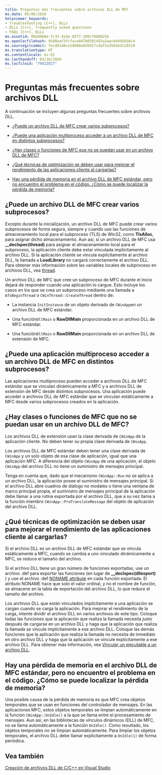 ```yaml
---
title: Preguntas más frecuentes sobre archivos DLL de MFC
ms.date: 05/06/2019
helpviewer_keywords:
- troubleshooting [C++], DLLs
- DLLs [C++], frequently asked questions
- FAQs [C++], DLLs
ms.assetid: 09dd068e-fc33-414e-82f7-289c70680256
ms.openlocfilehash: 9108aaf3fcface847b0391455a2aecd4d45658c4
ms.sourcegitcommit: 7ecd91d8ce18088a956917cdaf3a3565bd128510
ms.translationtype: HT
ms.contentlocale: es-ES
ms.lasthandoff: 03/16/2020
ms.locfileid: "79422827"
---
```

# <a name="dll-frequently-asked-questions"></a>Preguntas más frecuentes sobre archivos DLL

A continuación se incluyen algunas preguntas frecuentes sobre archivos DLL.

- [¿Puede un archivo DLL de MFC crear varios subprocesos?](#mfc_multithreaded_1)

- [¿Puede una aplicación multiproceso acceder a un archivo DLL de MFC en distintos subprocesos?](#mfc_multithreaded_2)

- [¿Hay clases o funciones de MFC que no se puedan usar en un archivo DLL de MFC?](#mfc_prohibited_classes)

- [¿Qué técnicas de optimización se deben usar para mejorar el rendimiento de las aplicaciones cliente al cargarlas?](#mfc_optimization)

- [Hay una pérdida de memoria en el archivo DLL de MFC estándar, pero no encuentro el problema en el código. ¿Cómo se puede localizar la pérdida de memoria?](#memory_leak)

## <a name="can-an-mfc-dll-create-multiple-threads"></a><a name="mfc_multithreaded_1"></a> ¿Puede un archivo DLL de MFC crear varios subprocesos?

Excepto durante la inicialización, un archivo DLL de MFC puede crear varios subprocesos de forma segura, siempre y cuando use las funciones de almacenamiento local para el subproceso (TLS) de Win32, como **TlsAlloc**, para asignar dicho almacenamiento. Aun así, si un archivo DLL de MFC usa **__declspec(thread)** para asignar el almacenamiento local para el subproceso, la aplicación cliente debe estar vinculada implícitamente al archivo DLL. Si la aplicación cliente se vincula explícitamente al archivo DLL, la llamada a **LoadLibrary** no cargará correctamente el archivo DLL. Para obtener más información sobre las variables locales de subproceso en archivos DLL, vea [thread](../cpp/thread.md).

Un archivo DLL de MFC que cree un subproceso de MFC durante el inicio dejará de responder cuando una aplicación lo cargue. Esto incluye los casos en los que se crea un subproceso mediante una llamada a `AfxBeginThread` o `CWinThread::CreateThread` dentro de:

- La instancia `InitInstance` de un objeto derivado de `CWinApp`en un archivo DLL de MFC estándar.

- Una función`DllMain` o **RawDllMain** proporcionada en un archivo DLL de MFC estándar.

- Una función`DllMain` o **RawDllMain** proporcionada en un archivo DLL de extensión de MFC.

## <a name="can-a-multithreaded-application-access-an-mfc-dll-in-different-threads"></a><a name="mfc_multithreaded_2"></a> ¿Puede una aplicación multiproceso acceder a un archivo DLL de MFC en distintos subprocesos?

Las aplicaciones multiproceso pueden acceder a archivos DLL de MFC estándar que se vinculan dinámicamente a MFC y a archivos DLL de extensión de MFC desde distintos subprocesos. Una aplicación puede acceder a archivos DLL de MFC estándar que se vinculan estáticamente a MFC desde varios subprocesos creados en la aplicación.

## <a name="are-there-any-mfc-classes-or-functions-that-cannot-be-used-in-an-mfc-dll"></a><a name="mfc_prohibited_classes"></a> ¿Hay clases o funciones de MFC que no se puedan usar en un archivo DLL de MFC?

Los archivos DLL de extensión usan la clase derivada de `CWinApp` de la aplicación cliente. No deben tener su propia clase derivada de `CWinApp`.

Los archivos DLL de MFC estándar deben tener una clase derivada de `CWinApp` y un solo objeto de esa clase de aplicación, igual que una aplicación MFC. A diferencia del objeto `CWinApp` de una aplicación, el objeto `CWinApp` del archivo DLL no tiene un suministro de mensajes principal.

Tenga en cuenta que, dado que el mecanismo `CWinApp::Run` no se aplica a un archivo DLL, la aplicación posee el suministro de mensajes principal. Si el archivo DLL abre cuadros de diálogo no modales o tiene una ventana de marco principal propia, el suministro de mensajes principal de la aplicación debe llamar a una rutina exportada por el archivo DLL, que a su vez llama a la función miembro `CWinApp::PreTranslateMessage` del objeto de aplicación del archivo DLL.

## <a name="what-optimization-techniques-should-i-use-to-improve-the-client-application39s-performance-when-loading"></a><a name="mfc_optimization"></a> ¿Qué técnicas de optimización se deben usar para mejorar el rendimiento de las aplicaciones cliente al cargarlas?

Si el archivo DLL es un archivo DLL de MFC estándar que se vincula estáticamente a MFC, cuando se cambia a uno vinculado dinámicamente a MFC, se reduce el tamaño del archivo.

Si el archivo DLL tiene un gran número de funciones exportadas, use un archivo .def para exportar las funciones (en lugar de **__declspec(dllexport)** ) y use el archivo .def [NONAME attribute](exporting-functions-from-a-dll-by-ordinal-rather-than-by-name.md) en cada función exportada. El atributo NONAME hace que solo el valor ordinal, y no el nombre de función, se almacene en la tabla de exportación del archivo DLL, lo que reduce el tamaño del archivo.

Los archivos DLL que están vinculados implícitamente a una aplicación se cargan cuando se carga la aplicación. Para mejorar el rendimiento de la carga, intente dividir el archivo DLL en varios archivos de este tipo. Coloque todas las funciones que la aplicación que realiza la llamada necesita justo después de cargarse en un archivo DLL y haga que la aplicación que realiza la llamada se vincule implícitamente a ese archivo DLL. Coloque las demás funciones que la aplicación que realiza la llamada no necesita de inmediato en otro archivo DLL y haga que la aplicación se vincule explícitamente a ese archivo DLL. Para obtener más información, vea [Vincular un ejecutable a un archivo DLL](linking-an-executable-to-a-dll.md#determining-which-linking-method-to-use).

## <a name="there39s-a-memory-leak-in-my-regular-mfc-dll-but-my-code-looks-fine-how-can-i-find-the-memory-leak"></a><a name="memory_leak"></a> Hay una pérdida de memoria en el archivo DLL de MFC estándar, pero no encuentro el problema en el código. ¿Cómo se puede localizar la pérdida de memoria?

Una posible causa de la pérdida de memoria es que MFC crea objetos temporales que se usan en funciones del controlador de mensajes. En las aplicaciones MFC, estos objetos temporales se limpian automáticamente en la función `CWinApp::OnIdle()` a la que se llama entre el procesamiento de mensajes. Aun así, en las bibliotecas de vínculos dinámicos (DLL) de MFC, no se llama automáticamente a la función `OnIdle()`. Como resultado, los objetos temporales no se limpian automáticamente. Para limpiar los objetos temporales, el archivo DLL debe llamar explícitamente a `OnIdle(1)` de forma periódica.

## <a name="see-also"></a>Vea también

[Creación de archivos DLL de C/C++ en Visual Studio](dlls-in-visual-cpp.md)
